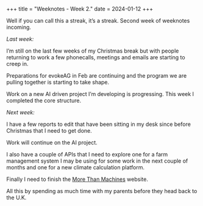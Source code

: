 +++
title = "Weeknotes - Week 2."
date = 2024-01-12
+++

Well if you can call this a streak, it’s a streak. Second week of weeknotes incoming. 

*Last week:*

I’m still on the last few weeks of my Christmas break but with people returning to work a few phonecalls, meetings and emails are starting to creep in. 

Preparations for evokeAG in Feb are continuing and the program we are pulling together is starting to take shape. 

Work on a new AI driven project I’m developing is progressing. This week I completed the core structure. 

*Next week:*

I have a few reports to edit that have been sitting in my desk since before Christmas that I need to get done. 

Work will continue on the AI project. 

I also have a couple of APIs that I need to explore one for a farm management system I may be using for some work in the next couple of months and one for a new climate calculation platform. 

Finally I need to finish the [More Than Machines](http://www.morethanmachines.com) website. 

All this by spending as much time with my parents before they head back to the U.K. 